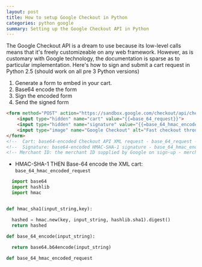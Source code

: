 ```yaml
---
layout: post 
title: How to setup Google Checkout in Python
categories: python google
summary: Setting up the Google Checkout API in Python
---
```

The Google Checkout API is a dream to use because its low-level calls means that it's freely customizeable on any web framework. However, as is customary with Google technology, the documentation is sparse as to particular implementation. Here's how to sign and submit a cart request in Python 2.5 (should work on all pre 3 Python versions)

1. Generate a form to embed in your cart.
2. Base64 encode the form
3. Sign the encoded form
4. Send the signed form

```html
<form method="POST" action="https://sandbox.google.com/checkout/api/checkout/v2/checkout/Merchant/{{=merchant_id}}">
    <input type="hidden" name="cart" value="{{=base_64_request}}">
    <input type="hidden" name="signature" value="{{=base_64_hmac_encoded_request}}">
    <input type="image" name="Google Checkout" alt="Fast checkout through Google" src="{{=IMAGE_URL}}">
</form>
<!--  Cart: base64-encoded Checkout API XML request - base_64_request -->
<!--  Signature: base64-encoded HMAC-SHA-1 signature - base_64_hmac_encoded_request -->
<!-- Merchant ID: the merchant ID supplied by Google on sign-up - merchant_id ->
```

- HMAC-SHA-1 THEN Base-64 encode the XML cart: `base_64_hmac_encoded_request`

```python
  import base64
  import hashlib
  import hmac


def hmac_sha1(input_string,key):

  hashed = hmac.new(key, input_string, hashlib.sha1).digest()
  return hashed
    
def base_64_encode(input_string):

  return base64.b64encode(input_string)

def base_64_hmac_encoded_request
```
